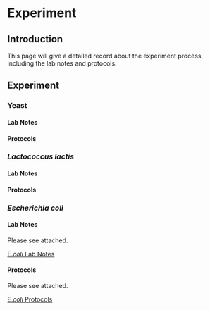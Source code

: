 # Experiment

## Introduction

This page will give a detailed record about the experiment process,
including the lab notes and protocols.  

## Experiment

### Yeast

#### Lab Notes

#### Protocols

### *Lactococcus lactis*

#### Lab Notes

#### Protocols

### *Escherichia coli*

#### Lab Notes

Please see attached.

[E.*coli* Lab Notes](https://static.igem.wiki/teams/4161/wiki/igem-e-labnotes.pdf)

#### Protocols
Please see attached.

[E.*coli* Protocols](https://static.igem.wiki/teams/4161/wiki/igem-e-protocols.pdf)
